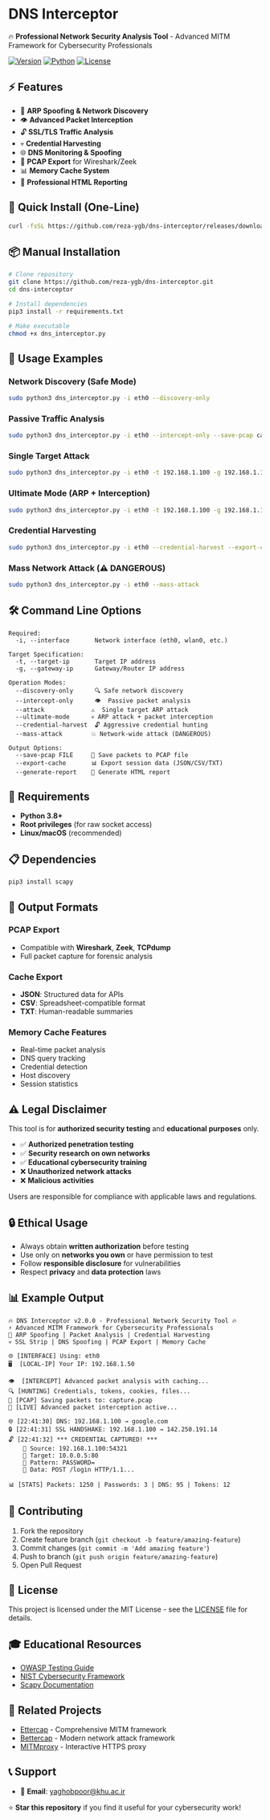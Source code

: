 # DNS Interceptor

🔥 **Professional Network Security Analysis Tool** - Advanced MITM Framework for Cybersecurity Professionals

[![Version](https://img.shields.io/badge/version-2.0.1-blue.svg)](https://github.com/reza-ygb/dns-interceptor)
[![Python](https://img.shields.io/badge/python-3.8+-green.svg)](https://python.org)
[![License](https://img.shields.io/badge/license-MIT-yellow.svg)](LICENSE)

## ⚡ Features

- 🎯 **ARP Spoofing & Network Discovery**
- 👁️  **Advanced Packet Interception** 
- 🔓 **SSL/TLS Traffic Analysis**
- 💀 **Credential Harvesting**
- 🌐 **DNS Monitoring & Spoofing**
- 💾 **PCAP Export** for Wireshark/Zeek
- 📊 **Memory Cache System**
- 📄 **Professional HTML Reporting**

## 🚀 Quick Install (One-Line)

```bash
curl -fsSL https://github.com/reza-ygb/dns-interceptor/releases/download/v2.0.1/install.sh | bash
```

## 📦 Manual Installation

```bash
# Clone repository
git clone https://github.com/reza-ygb/dns-interceptor.git
cd dns-interceptor

# Install dependencies
pip3 install -r requirements.txt

# Make executable
chmod +x dns_interceptor.py
```

## 🎯 Usage Examples

### Network Discovery (Safe Mode)
```bash
sudo python3 dns_interceptor.py -i eth0 --discovery-only
```

### Passive Traffic Analysis
```bash
sudo python3 dns_interceptor.py -i eth0 --intercept-only --save-pcap capture.pcap
```

### Single Target Attack
```bash
sudo python3 dns_interceptor.py -i eth0 -t 192.168.1.100 -g 192.168.1.1 --attack
```

### Ultimate Mode (ARP + Interception)
```bash
sudo python3 dns_interceptor.py -i eth0 -t 192.168.1.100 -g 192.168.1.1 --ultimate-mode
```

### Credential Harvesting
```bash
sudo python3 dns_interceptor.py -i eth0 --credential-harvest --export-cache
```

### Mass Network Attack (⚠️ DANGEROUS)
```bash
sudo python3 dns_interceptor.py -i eth0 --mass-attack
```

## 🛠️ Command Line Options

```
Required:
  -i, --interface       Network interface (eth0, wlan0, etc.)

Target Specification:
  -t, --target-ip       Target IP address
  -g, --gateway-ip      Gateway/Router IP address

Operation Modes:
  --discovery-only      🔍 Safe network discovery
  --intercept-only      👁️  Passive packet analysis
  --attack             ⚠️  Single target ARP attack
  --ultimate-mode      💀 ARP attack + packet interception
  --credential-harvest  🔓 Aggressive credential hunting
  --mass-attack        💥 Network-wide attack (DANGEROUS)

Output Options:
  --save-pcap FILE     💾 Save packets to PCAP file
  --export-cache       📊 Export session data (JSON/CSV/TXT)
  --generate-report    📄 Generate HTML report
```

## 🔧 Requirements

- **Python 3.8+**
- **Root privileges** (for raw socket access)
- **Linux/macOS** (recommended)

## 📋 Dependencies

```bash
pip3 install scapy
```

## 🎨 Output Formats

### PCAP Export
- Compatible with **Wireshark**, **Zeek**, **TCPdump**
- Full packet capture for forensic analysis

### Cache Export  
- **JSON**: Structured data for APIs
- **CSV**: Spreadsheet-compatible format
- **TXT**: Human-readable summaries

### Memory Cache Features
- Real-time packet analysis
- DNS query tracking
- Credential detection
- Host discovery
- Session statistics

## ⚠️ Legal Disclaimer

This tool is for **authorized security testing** and **educational purposes** only. 

- ✅ **Authorized penetration testing**
- ✅ **Security research on own networks**  
- ✅ **Educational cybersecurity training**
- ❌ **Unauthorized network attacks**
- ❌ **Malicious activities**

Users are responsible for compliance with applicable laws and regulations.

## 🔒 Ethical Usage

- Always obtain **written authorization** before testing
- Use only on **networks you own** or have permission to test
- Follow **responsible disclosure** for vulnerabilities
- Respect **privacy** and **data protection** laws

## 📊 Example Output

```
🔥 DNS Interceptor v2.0.0 - Professional Network Security Tool 🔥
⚡ Advanced MITM Framework for Cybersecurity Professionals
🎯 ARP Spoofing | Packet Analysis | Credential Harvesting
💀 SSL Strip | DNS Spoofing | PCAP Export | Memory Cache

🌐 [INTERFACE] Using: eth0
🖥️  [LOCAL-IP] Your IP: 192.168.1.50

👁️  [INTERCEPT] Advanced packet analysis with caching...
🔍 [HUNTING] Credentials, tokens, cookies, files...
💾 [PCAP] Saving packets to: capture.pcap
🚀 [LIVE] Advanced packet interception active...

🌐 [22:41:30] DNS: 192.168.1.100 → google.com
🔒 [22:41:31] SSL HANDSHAKE: 192.168.1.100 → 142.250.191.14
🔓 [22:41:32] *** CREDENTIAL CAPTURED! ***
    🎯 Source: 192.168.1.100:54321
    🎯 Target: 10.0.0.5:80
    🔑 Pattern: PASSWORD=
    📄 Data: POST /login HTTP/1.1...

📊 [STATS] Packets: 1250 | Passwords: 3 | DNS: 95 | Tokens: 12
```

## 🤝 Contributing

1. Fork the repository
2. Create feature branch (`git checkout -b feature/amazing-feature`)
3. Commit changes (`git commit -m 'Add amazing feature'`)
4. Push to branch (`git push origin feature/amazing-feature`)
5. Open Pull Request

## 📝 License

This project is licensed under the MIT License - see the [LICENSE](LICENSE) file for details.

## 🎓 Educational Resources

- [OWASP Testing Guide](https://owasp.org/www-project-web-security-testing-guide/)
- [NIST Cybersecurity Framework](https://www.nist.gov/cybersecurity)
- [Scapy Documentation](https://scapy.readthedocs.io/)

## 🔗 Related Projects

- [Ettercap](https://www.ettercap-project.org/) - Comprehensive MITM framework
- [Bettercap](https://www.bettercap.org/) - Modern network attack framework
- [MITMproxy](https://mitmproxy.org/) - Interactive HTTPS proxy

## 📞 Support

- 📧 **Email**: yaghobpoor@khu.ac.ir

⭐ **Star this repository** if you find it useful for your cybersecurity work!
